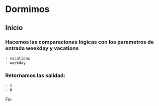 # Dormimos
## Inicio
### Hacemos las comparaciones lógicas con los parametros de entrada weekday y vacations
    - vacations
    - weekday
### Retornamos las salidad:
    - 1
    - 0
*Fin*    
